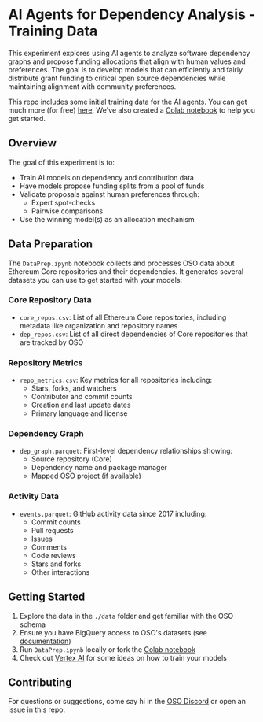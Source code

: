 # AI Agents for Dependency Analysis - Training Data

This experiment explores using AI agents to analyze software dependency graphs and propose funding allocations that align with human values and preferences. The goal is to develop models that can efficiently and fairly distribute grant funding to critical open source dependencies while maintaining alignment with community preferences.

This repo includes some initial training data for the AI agents. You can get much more (for free) [here](https://docs.opensource.observer/docs/integrate/). We've also created a [Colab notebook](https://colab.research.google.com/drive/1DpuX0A0ZVdFn63V2aKlJ8hQ2ZyPLwgp8?usp=sharing) to help you get started.

## Overview

The goal of this experiment is to:
- Train AI models on dependency and contribution data
- Have models propose funding splits from a pool of funds
- Validate proposals against human preferences through:
  - Expert spot-checks
  - Pairwise comparisons
- Use the winning model(s) as an allocation mechanism

## Data Preparation

The `DataPrep.ipynb` notebook collects and processes OSO data about Ethereum Core repositories and their dependencies. It generates several datasets you can use to get started with your models:

### Core Repository Data
- `core_repos.csv`: List of all Ethereum Core repositories, including metadata like organization and repository names
- `dep_repos.csv`: List of all direct dependencies of Core repositories that are tracked by OSO

### Repository Metrics  
- `repo_metrics.csv`: Key metrics for all repositories including:
  - Stars, forks, and watchers
  - Contributor and commit counts
  - Creation and last update dates
  - Primary language and license

### Dependency Graph
- `dep_graph.parquet`: First-level dependency relationships showing:
  - Source repository (Core)
  - Dependency name and package manager
  - Mapped OSO project (if available)

### Activity Data
- `events.parquet`: GitHub activity data since 2017 including:
  - Commit counts
  - Pull requests
  - Issues
  - Comments
  - Code reviews
  - Stars and forks
  - Other interactions

## Getting Started

1. Explore the data in the `./data` folder and get familiar with the OSO schema
2. Ensure you have BigQuery access to OSO's datasets (see [documentation](https://docs.opensource.observer/docs/integrate/))
3. Run `DataPrep.ipynb` locally or fork the [Colab notebook](https://colab.research.google.com/drive/1DpuX0A0ZVdFn63V2aKlJ8hQ2ZyPLwgp8?usp=sharing)
4. Check out [Vertex AI](https://cloud.google.com/vertex-ai/docs/training/overview) for some ideas on how to train your models

## Contributing

For questions or suggestions, come say hi in the [OSO Discord](https://www.opensource.observer/discord) or open an issue in this repo.
